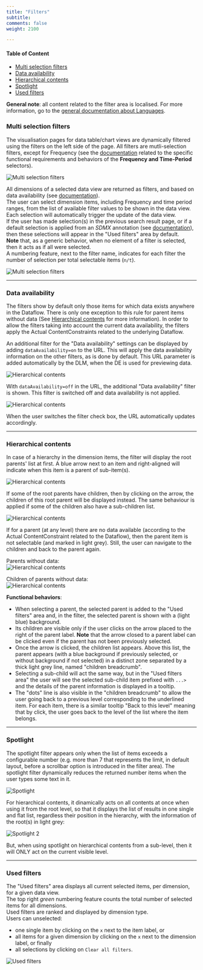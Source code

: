 ```yaml
---
title: "Filters"
subtitle: 
comments: false
weight: 2100

---
```


#### Table of Content
- [Multi selection filters](#multi-selection-filters)
- [Data availability](#data-availability)
- [Hierarchical contents](#hierarchical-contents)
- [Spotlight](#spotlight)
- [Used filters](#used-filters)

**General note**: all content related to the filter area is localised. For more information, go to the [general documentation about Languages](https://sis-cc.gitlab.io/dotstatsuite-documentation/using-de/general-layout/#language).

### Multi selection filters
The visualisation pages for data table/chart views are dynamically filtered using the filters on the left side of the page. All filters are mutli-selection filters, except for Frequency (see the [documentation](https://sis-cc.gitlab.io/dotstatsuite-documentation/using-de/viewing-data/filters/time-period/) related to the specific functional requirements and behaviors of the **Frequency and Time-Period** selectors).  

![Multi selection filters](/images/de-filters1.png)

All dimensions of a selected data view are returned as filters, and based on data availability (see [documentation](https://sis-cc.gitlab.io/dotstatsuite-documentation/using-de/viewing-data/filters/data-availability/)).  
The user can select dimension items, including Frequency and time period ranges, from the list of available filter values to be shown in the data view. Each selection will automatically trigger the update of the data view.  
If the user has made selection(s) in the previous search result page, or if a default selection is applied from an *SDMX* annotation (see [documentation](https://sis-cc.gitlab.io/dotstatsuite-documentation/using-dlm/custom-data-view/default-selection/)), then these selections will appear in the "Used filters" area by default.  
**Note** that, as a generic behavior, when no element of a filter is selected, then it acts as if all were selected.  
A numbering feature, next to the filter name, indicates for each filter the number of selection per total selectable items (`n/t`).

![Multi selection filters](/images/de-filters12.png)

---

### Data availability

The filters show by default only those items for which data exists anywhere in the Dataflow. There is only one exception to this rule for parent items without data (See [Hierarchical contents](#hierarchical-contents) for more information). In order to allow the filters taking into account the current data availability, the filters apply the Actual ContentConstraints related to the underlying Dataflow.

An additional filter for the "Data availability" settings can be displayed by adding `dataAvailability=on` to the URL. This will apply the data availability information on the other filters, as is done by default. This URL parameter is added automatically by the DLM, when the DE is used for previewing data. 

![Hierarchical contents](/images/DE-data-availability-filter-on.png)

With `dataAvailability=off` in the URL, the additional "Data availability" filter is shown. This filter is switched off and data availability is not applied. 

![Hierarchical contents](/images/DE-data-availability-filter-off.png)

When the user switches the filter check box, the URL automatically updates accordingly.

---

### Hierarchical contents
In case of a hierarchy in the dimension items, the filter will display the root parents' list at first. A blue arrow next to an item and right-aligned will indicate when this item is a parent of sub-item(s).

![Hierarchical contents](/images/de-filters2.png)

If some of the root parents have children, then by clicking on the arrow, the children of this root parent will be displayed instead. The same behaviour is applied if some of the children also have a sub-children list.  

![Hierarchical contents](/images/de-filters21.png)

If for a parent (at any level) there are no data available (according to the Actual ContentConstraint related to the Dataflow), then the parent item is not selectable (and marked in light grey). Still, the user can navigate to the children and back to the parent again. 

Parents without data:  
![Hierarchical contents](/images/DE-filter-parents-without-data.png)

Children of parents without data:  
![Hierarchical contents](/images/DE-filter-children-of-parents-without-data.png)


**Functional behaviors**:
* When selecting a parent, the selected parent is added to the "Used filters" area and, in the filter, the selected parent is shown with a (light blue) background.
* Its children are visible only if the user clicks on the arrow placed to the right of the parent label. **Note** that the arrow closed to a parent label can be clicked even if the parent has not been previously selected.
* Once the arrow is clicked, the children list appears. Above this list, the parent appears (with a blue background if previously selected, or without background if not selected) in a distinct zone separated by a thick light grey line, named "children breadcrumb".
* Selecting a sub-child will act the same way, but in the "Used filters area" the user will see the selected sub-child item prefixed with `...>` and the details of the parent information is displayed in a tooltip.
* The "dots" line is also visible in the "children breadcrumb" to allow the user going back to a previous level corresponding to the underlined item. For each item, there is a similar tooltip "Back to this level" meaning that by click, the user goes back to the level of the list where the item belongs.

---

### Spotlight
The spotlight filter appears only when the list of items exceeds a configurable number (e.g. more than 7 that represents the limit, in default layout, before a scrollbar option is introduced in the filter area). The spotlight filter dynamically reduces the returned number items when the user types some text in it.  

![Spotlight](/images/de-filters3.png)

For hierarchical contents, it dinamically acts on all contents at once when using it from the root level, so that it displays the list of results in one single and flat list, regardless their position in the hierarchy, with the information of the root(s) in light grey:

![Spotlight 2](/images/de-filters4.png)

But, when using spotlight on hierarchical contents from a sub-level, then it will ONLY act on the current visible level.

---

### Used filters
The "Used filters" area displays all current selected items, per dimension, for a given data view.  
The top right *green* numbering feature counts the total number of selected items for all dimensions.  
Used filters are ranked and displayed by dimension type.  
Users can unselected:
* one single item by clicking on the `x` next to the item label, or
* all items for a given dimension by clicking on the `x` next to the dimension label, or finally 
* all selections by clicking on `Clear all filters`.

![Used filters](/images/de-filters5.png)
